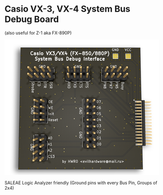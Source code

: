 # Casio VX-3, VX-4 System Bus Debug Board
(also useful for Z-1 aka FX-890P)

![Debugboard](img/vxdebug.png)

SALEAE Logic Analyzer friendly (Ground pins with every Bus Pin, Groups of 2x4)

